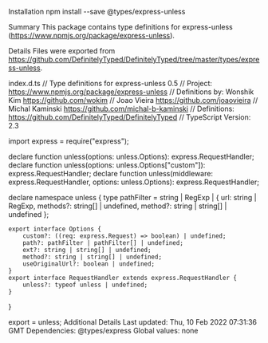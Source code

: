 Installation
npm install --save @types/express-unless

Summary
This package contains type definitions for express-unless (https://www.npmjs.org/package/express-unless).

Details
Files were exported from https://github.com/DefinitelyTyped/DefinitelyTyped/tree/master/types/express-unless.

index.d.ts
// Type definitions for express-unless 0.5
// Project: https://www.npmjs.org/package/express-unless
// Definitions by: Wonshik Kim <https://github.com/wokim>
//                 Joao Vieira <https://github.com/joaovieira>
//                 Michal Kaminski <https://github.com/michal-b-kaminski>
// Definitions: https://github.com/DefinitelyTyped/DefinitelyTyped
// TypeScript Version: 2.3

import express = require("express");

declare function unless(options: unless.Options): express.RequestHandler;
declare function unless(options: unless.Options["custom"]): express.RequestHandler;
declare function unless(middleware: express.RequestHandler, options: unless.Options): express.RequestHandler;

declare namespace unless {
    type pathFilter = string | RegExp | { url: string | RegExp, methods?: string[] | undefined, method?: string | string[] | undefined };

    export interface Options {
        custom?: ((req: express.Request) => boolean) | undefined;
        path?: pathFilter | pathFilter[] | undefined;
        ext?: string | string[] | undefined;
        method?: string | string[] | undefined;
        useOriginalUrl?: boolean | undefined;
    }
    export interface RequestHandler extends express.RequestHandler {
        unless?: typeof unless | undefined;
    }
}

export = unless;
Additional Details
Last updated: Thu, 10 Feb 2022 07:31:36 GMT
Dependencies: @types/express
Global values: none
